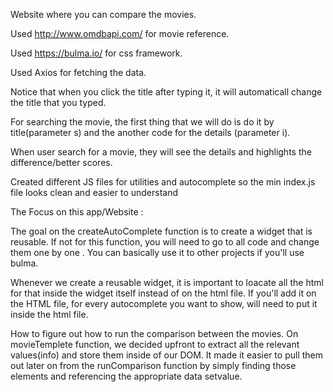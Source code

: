 Website where you can compare the movies.

Used http://www.omdbapi.com/ for movie reference.

Used https://bulma.io/ for css framework.

Used Axios for fetching the data.

Notice that when you click the title after typing it, it will automaticall change the title that you typed. 

For searching the movie, the first thing that we will do is do it by title(parameter s) and the another code for the details (parameter i).

When user search for a movie, they will see the details and highlights the difference/better scores.

Created different JS files for utilities and autocomplete so the min index.js file looks clean and easier to understand

The Focus on this app/Website :

The goal on the createAutoComplete function is to create a widget that is reusable. If not for this function, you will need to go to all code and change them one by one . You can basically use it to other projects if you'll use bulma. 


Whenever we create a reusable widget, it is important to loacate all the html for that inside the widget itself instead of on the html file. If you'll add it on the HTML file, for every autocomplete you want to show, will need to put it inside the html file. 

How to figure out how to run the comparison between the movies. On movieTemplete function, we decided upfront to extract all the relevant values(info) and store them inside of our DOM. It made it easier to pull them out later on from the runComparison function by simply finding those elements and referencing the appropriate data setvalue. 
